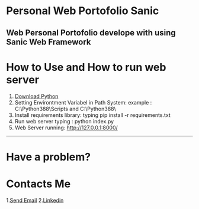 # Personal Web Portofolio Sanic
Web Personal Portofolio develope with using Sanic Web Framework
-----------------------------------------------------------------------------------------------------------------------------------------------------------------------------------------------------------------------

# How to Use and How to run web server
1. [Download Python](https://www.python.org/downloads/)
2. Setting Environtment Variabel in Path System: example : C:\Python388\Scripts and C:\Python388\
3. Install requirements library: typing pip install -r requirements.txt
4. Run web server typing : python index.py
5. Web Server running: http://127.0.0.1:8000/
-----------------------------------------------------------------------------------------------------------------------------------------------------------------------------------------------------------------------

# Have a problem?
# Contacts Me
1.[Send Email](https://mailto:anandaraufm@gmail.com)
2.[Linkedin](https://linkedin.com/in/ananda-rauf-maududi-)

